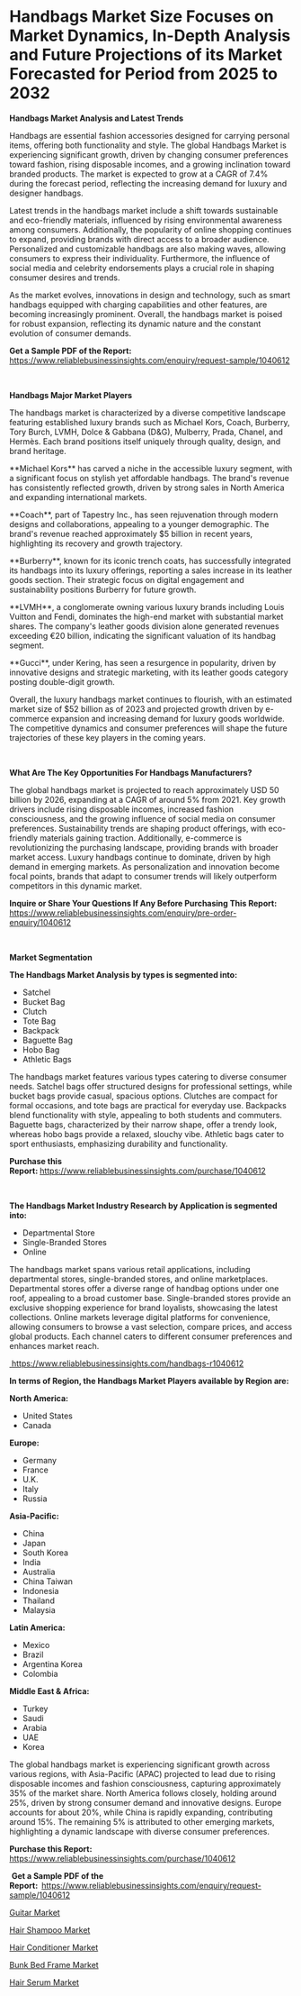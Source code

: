 <p><h1>Handbags Market Size Focuses on Market Dynamics, In-Depth Analysis and Future Projections of its Market Forecasted for Period from 2025 to 2032</h1></p><p><strong>Handbags Market Analysis and Latest Trends</strong></p>
<p><p>Handbags are essential fashion accessories designed for carrying personal items, offering both functionality and style. The global Handbags Market is experiencing significant growth, driven by changing consumer preferences toward fashion, rising disposable incomes, and a growing inclination toward branded products. The market is expected to grow at a CAGR of 7.4% during the forecast period, reflecting the increasing demand for luxury and designer handbags.</p><p>Latest trends in the handbags market include a shift towards sustainable and eco-friendly materials, influenced by rising environmental awareness among consumers. Additionally, the popularity of online shopping continues to expand, providing brands with direct access to a broader audience. Personalized and customizable handbags are also making waves, allowing consumers to express their individuality. Furthermore, the influence of social media and celebrity endorsements plays a crucial role in shaping consumer desires and trends.</p><p>As the market evolves, innovations in design and technology, such as smart handbags equipped with charging capabilities and other features, are becoming increasingly prominent. Overall, the handbags market is poised for robust expansion, reflecting its dynamic nature and the constant evolution of consumer demands.</p></p>
<p><strong>Get a Sample PDF of the Report:&nbsp;</strong> <a href="https://www.reliablebusinessinsights.com/enquiry/request-sample/1040612?utm_campaign=63&utm_medium=2&utm_source=Github&utm_content=ia&utm_term=08022025&utm_id=handbags">https://www.reliablebusinessinsights.com/enquiry/request-sample/1040612</a></p>
<p>&nbsp;</p>
<p><strong>Handbags Major Market Players</strong></p>
<p><p>The handbags market is characterized by a diverse competitive landscape featuring established luxury brands such as Michael Kors, Coach, Burberry, Tory Burch, LVMH, Dolce & Gabbana (D&G), Mulberry, Prada, Chanel, and Hermès. Each brand positions itself uniquely through quality, design, and brand heritage.</p><p>**Michael Kors** has carved a niche in the accessible luxury segment, with a significant focus on stylish yet affordable handbags. The brand's revenue has consistently reflected growth, driven by strong sales in North America and expanding international markets. </p><p>**Coach**, part of Tapestry Inc., has seen rejuvenation through modern designs and collaborations, appealing to a younger demographic. The brand's revenue reached approximately $5 billion in recent years, highlighting its recovery and growth trajectory. </p><p>**Burberry**, known for its iconic trench coats, has successfully integrated its handbags into its luxury offerings, reporting a sales increase in its leather goods section. Their strategic focus on digital engagement and sustainability positions Burberry for future growth.</p><p>**LVMH**, a conglomerate owning various luxury brands including Louis Vuitton and Fendi, dominates the high-end market with substantial market shares. The company's leather goods division alone generated revenues exceeding €20 billion, indicating the significant valuation of its handbag segment.</p><p>**Gucci**, under Kering, has seen a resurgence in popularity, driven by innovative designs and strategic marketing, with its leather goods category posting double-digit growth.</p><p>Overall, the luxury handbags market continues to flourish, with an estimated market size of $52 billion as of 2023 and projected growth driven by e-commerce expansion and increasing demand for luxury goods worldwide. The competitive dynamics and consumer preferences will shape the future trajectories of these key players in the coming years.</p></p>
<p>&nbsp;</p>
<p><strong>What Are The Key Opportunities For Handbags Manufacturers?</strong></p>
<p><p>The global handbags market is projected to reach approximately USD 50 billion by 2026, expanding at a CAGR of around 5% from 2021. Key growth drivers include rising disposable incomes, increased fashion consciousness, and the growing influence of social media on consumer preferences. Sustainability trends are shaping product offerings, with eco-friendly materials gaining traction. Additionally, e-commerce is revolutionizing the purchasing landscape, providing brands with broader market access. Luxury handbags continue to dominate, driven by high demand in emerging markets. As personalization and innovation become focal points, brands that adapt to consumer trends will likely outperform competitors in this dynamic market.</p></p>
<p><strong>Inquire or Share Your Questions If Any Before Purchasing This Report:</strong> <a href="https://www.reliablebusinessinsights.com/enquiry/pre-order-enquiry/1040612?utm_campaign=63&utm_medium=2&utm_source=Github&utm_content=ia&utm_term=08022025&utm_id=handbags">https://www.reliablebusinessinsights.com/enquiry/pre-order-enquiry/1040612</a></p>
<p>&nbsp;</p>
<p><strong>Market Segmentation</strong></p>
<p><strong>The Handbags Market Analysis by types is segmented into:</strong></p>
<p><ul><li>Satchel</li><li>Bucket Bag</li><li>Clutch</li><li>Tote Bag</li><li>Backpack</li><li>Baguette Bag</li><li>Hobo Bag</li><li>Athletic Bags</li></ul></p>
<p><p>The handbags market features various types catering to diverse consumer needs. Satchel bags offer structured designs for professional settings, while bucket bags provide casual, spacious options. Clutches are compact for formal occasions, and tote bags are practical for everyday use. Backpacks blend functionality with style, appealing to both students and commuters. Baguette bags, characterized by their narrow shape, offer a trendy look, whereas hobo bags provide a relaxed, slouchy vibe. Athletic bags cater to sport enthusiasts, emphasizing durability and functionality.</p></p>
<p><strong>Purchase this Report:&nbsp;</strong><a href="https://www.reliablebusinessinsights.com/purchase/1040612?utm_campaign=63&utm_medium=2&utm_source=Github&utm_content=ia&utm_term=08022025&utm_id=handbags">https://www.reliablebusinessinsights.com/purchase/1040612</a></p>
<p>&nbsp;</p>
<p><strong>The Handbags Market Industry Research by Application is segmented into:</strong></p>
<p><ul><li>Departmental Store</li><li>Single-Branded Stores</li><li>Online</li></ul></p>
<p><p>The handbags market spans various retail applications, including departmental stores, single-branded stores, and online marketplaces. Departmental stores offer a diverse range of handbag options under one roof, appealing to a broad customer base. Single-branded stores provide an exclusive shopping experience for brand loyalists, showcasing the latest collections. Online markets leverage digital platforms for convenience, allowing consumers to browse a vast selection, compare prices, and access global products. Each channel caters to different consumer preferences and enhances market reach.</p></p>
<p><a href="https://www.reliablebusinessinsights.com/handbags-r1040612?utm_campaign=63&utm_medium=2&utm_source=Github&utm_content=ia&utm_term=08022025&utm_id=handbags">&nbsp;https://www.reliablebusinessinsights.com/handbags-r1040612</a></p>
<p><strong>In terms of Region, the Handbags Market Players available by Region are:</strong></p>
<p>
    <p> <strong> North America: </strong>
        <ul>
            <li>United States</li>
            <li>Canada</li>
        </ul>
        </p> 
    <p> <strong> Europe: </strong>
        <ul>
            <li>Germany</li>
            <li>France</li>
            <li>U.K.</li>
            <li>Italy</li>
            <li>Russia</li>
        </ul>
        </p> 
    <p> <strong> Asia-Pacific: </strong>
        <ul>
            <li>China</li>
            <li>Japan</li>
            <li>South Korea</li>
            <li>India</li>
            <li>Australia</li>
            <li>China Taiwan</li>
            <li>Indonesia</li>
            <li>Thailand</li>
            <li>Malaysia</li>
        </ul>
        </p> 
    <p> <strong> Latin America: </strong>
        <ul>
            <li>Mexico</li>
            <li>Brazil</li>
            <li>Argentina Korea</li>
            <li>Colombia</li>
        </ul>
        </p> 
    <p> <strong> Middle East & Africa: </strong>
        <ul>
            <li>Turkey</li>
            <li>Saudi</li>
            <li>Arabia</li>
            <li>UAE</li>
            <li>Korea</li>
        </ul>
    </p>
    </p>
<p><p>The global handbags market is experiencing significant growth across various regions, with Asia-Pacific (APAC) projected to lead due to rising disposable incomes and fashion consciousness, capturing approximately 35% of the market share. North America follows closely, holding around 25%, driven by strong consumer demand and innovative designs. Europe accounts for about 20%, while China is rapidly expanding, contributing around 15%. The remaining 5% is attributed to other emerging markets, highlighting a dynamic landscape with diverse consumer preferences.</p></p>
<p><strong>Purchase this Report: </strong><a href="https://www.reliablebusinessinsights.com/purchase/1040612?utm_campaign=63&utm_medium=2&utm_source=Github&utm_content=ia&utm_term=08022025&utm_id=handbags">https://www.reliablebusinessinsights.com/purchase/1040612</a></p>
<p>&nbsp;<strong>Get a Sample PDF of the Report:&nbsp;&nbsp;</strong><a href="https://www.reliablebusinessinsights.com/enquiry/request-sample/1040612?utm_campaign=63&utm_medium=2&utm_source=Github&utm_content=ia&utm_term=08022025&utm_id=handbags">https://www.reliablebusinessinsights.com/enquiry/request-sample/1040612</a></p>
<p><strong></strong></p>
<p><p><a href="https://github.com/dailyspunj47/Market-Research-Report-List-1/blob/main/guitar-market.md?utm_campaign=63&utm_medium=2&utm_source=Github&utm_content=ia&utm_term=08022025&utm_id=handbags">Guitar Market</a></p><p><a href="https://github.com/biyajausenik/Market-Research-Report-List-1/blob/main/hair-shampoo-market.md?utm_campaign=63&utm_medium=2&utm_source=Github&utm_content=ia&utm_term=08022025&utm_id=handbags">Hair Shampoo Market</a></p><p><a href="https://github.com/muvdibezuh/Market-Research-Report-List-1/blob/main/hair-conditioner-market.md?utm_campaign=63&utm_medium=2&utm_source=Github&utm_content=ia&utm_term=08022025&utm_id=handbags">Hair Conditioner Market</a></p><p><a href="https://github.com/ajayanhaizan/Market-Research-Report-List-1/blob/main/bunk-bed-frame-market.md?utm_campaign=63&utm_medium=2&utm_source=Github&utm_content=ia&utm_term=08022025&utm_id=handbags">Bunk Bed Frame Market</a></p><p><a href="https://github.com/momossidram/Market-Research-Report-List-1/blob/main/hair-serum-market.md?utm_campaign=63&utm_medium=2&utm_source=Github&utm_content=ia&utm_term=08022025&utm_id=handbags">Hair Serum Market</a></p></p>